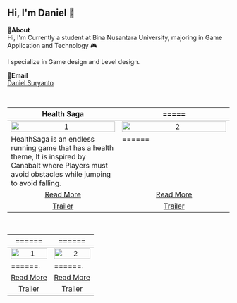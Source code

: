 Hi, I'm Daniel 👋
---
**📌About** <br>
Hi, I'm Currently a student at Bina Nusantara University, majoring in Game Application and Technology 🎮 

I specialize in Game design and Level design.

**📩Email** <br>
<a href="mailto:danielsuryanto901@gmail.com">Daniel Suryanto</a>

<br>

<table width="100%">
  <thead>
    <tr>
      <th width="50%" align="center"><a>Health Saga </a></th> <!--tittle-->
      <th width="50%" align="center"><a>=====</a></th> <!--tittle-->
    </tr>
  </thead>
  <tbody>
    <tr>
      <td align="center">
        <img src="https://github.com/user-attachments/assets/e95284ca-de3a-4347-9b6e-f620eeedccfa" alt="1" style="width:100%;height:auto;">
      </td>
      <td align="center">
        <img src="GIF" alt="2" style="width:100%;height:auto;">
      </td>
    </tr>
    <tr>
      <td valign="text-top">HealthSaga is an endless running game that has a health theme, It is inspired by Canabalt where Players must avoid obstacles while jumping to avoid falling.</td> <!--desc-->
      <td valign="text-top">======</td> <!--desc-->
    </tr>
    <tr>
      <td align="center"><a href="https://danielsuryanto.itch.io/health-saga">Read More</a></td> <!--link1-->
      <td align="center"><a href="======">Read More</a></td> <!--link2-->
    </tr>
    <tr>
      <td align="center"><a href="https://youtu.be/9RwvVq6nZno">Trailer</a></td> <!--link1-->
      <td align="center"><a href="======">Trailer</a></td> <!--link2-->
    </tr>
  </tbody>
</table>


<br>


<table width="100%">
  <thead>
    <tr>
      <th width="50%" align="center"><a>======</a></th> <!--tittle 3-->
      <th width="50%" align="center"><a>======</a></th> <!--tittle 4-->
    </tr>
  </thead>
  <tbody>
    <tr>
      <td align="center">
        <img src="======" alt="1" style="width:100%;height:auto;">
      </td>
      <td align="center">
        <img src="======" alt="2" style="width:100%;height:auto;">
      </td>
    </tr>
    <tr>
      <td valign="text-top">======.</td> <!--desc-->
      <td valign="text-top">======.</td> <!--desc-->
    </tr>
    <tr>
      <td align="center"><a href="======">Read More</a></td> <!--link 3-->
      <td align="center"><a href="======">Read More</a></td> <!--link 4-->
    </tr>
    <tr>
      <td align="center"><a href="======">Trailer</a></td> <!--link 3-->
      <td align="center"><a href="======">Trailer</a></td> <!--link 4-->
    </tr>
  </tbody>
</table>
